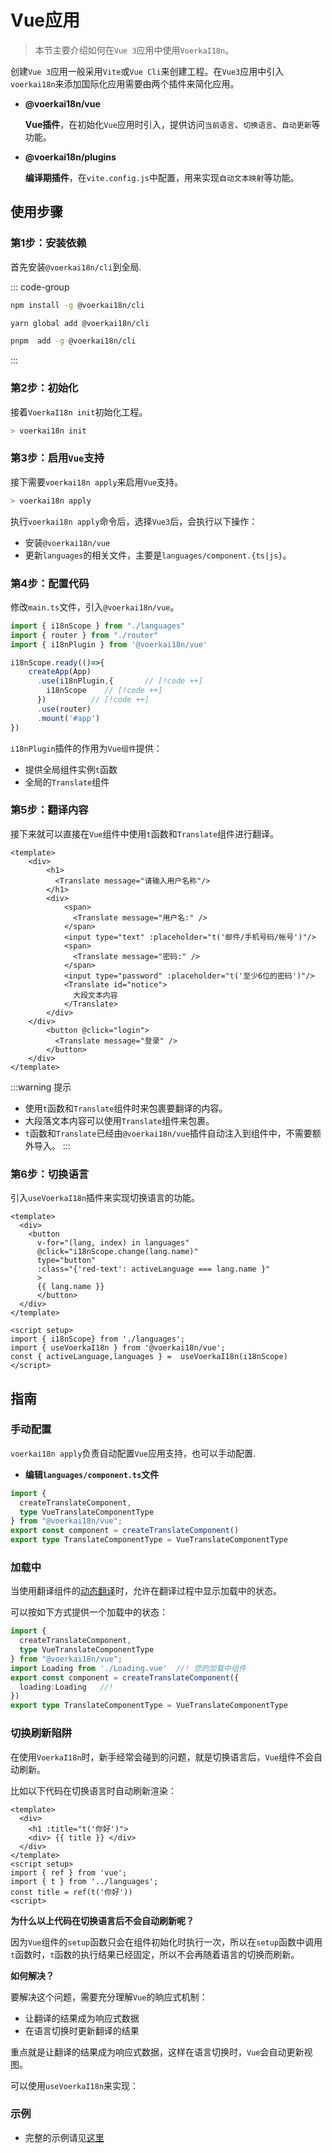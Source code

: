 # Vue应用

> 本节主要介绍如何在`Vue 3`应用中使用`VoerkaI18n`。

创建`Vue 3`应用一般采用`Vite`或`Vue Cli`来创建工程。在`Vue3`应用中引入`voerkai18n`来添加国际化应用需要由两个插件来简化应用。

- **@voerkai18n/vue**

  **Vue插件**，在初始化`Vue`应用时引入，提供访问`当前语言`、`切换语言`、`自动更新`等功能。

- **@voerkai18n/plugins**

  **编译期插件**，在`vite.config.js`中配置，用来实现`自动文本映射`等功能。

## 使用步骤

### 第1步：安装依赖

首先安装`@voerkai18n/cli`到全局.

::: code-group

```bash [npm]
npm install -g @voerkai18n/cli
```

```bash [yarn]
yarn global add @voerkai18n/cli
```
```bash [pnpm]
pnpm  add -g @voerkai18n/cli
```
:::

### 第2步：初始化

接着`VoerkaI18n init`初始化工程。

```bash
> voerkai18n init
```


### 第3步：启用`Vue`支持

接下需要`voerkai18n apply`来启用`Vue`支持。

```bash
> voerkai18n apply
```

执行`voerkai18n apply`命令后，选择`Vue3`后，会执行以下操作：

- 安装`@voerkai18n/vue`
- 更新`languages`的相关文件，主要是`languages/component.{ts|js}`。


### 第4步：配置代码

修改`main.ts`文件，引入`@voerkai18n/vue`。

```typescript
import { i18nScope } from "./languages"
import { router } from "./router"
import { i18nPlugin } from '@voerkai18n/vue'

i18nScope.ready(()=>{
    createApp(App)
      .use(i18nPlugin,{       // [!code ++]
        i18nScope    // [!code ++]
      })          // [!code ++]
      .use(router)
      .mount('#app')
})

```

`i18nPlugin`插件的作用为`Vue组件`提供：

- 提供全局组件实例`t`函数
- 全局的`Translate`组件


### 第5步：翻译内容

接下来就可以直接在`Vue`组件中使用`t`函数和`Translate`组件进行翻译。


```vue
<template>
	<div>
        <h1>
          <Translate message="请输入用户名称"/>
        </h1>
        <div>
            <span>
              <Translate message="用户名:" />
            </span>
            <input type="text" :placeholder="t('邮件/手机号码/帐号')"/>
            <span>
              <Translate message="密码:" />
            </span>
            <input type="password" :placeholder="t('至少6位的密码')"/>            
            <Translate id="notice">
              大段文本内容
            </Translate>
    	</div>            
    </div>
        <button @click="login">
          <Translate message="登录" />
        </button>
    </div>
</template>
```
:::warning 提示
- 使用`t`函数和`Translate`组件时来包裹要翻译的内容。
- 大段落文本内容可以使用`Translate`组件来包裹。
- `t`函数和`Translate`已经由`@voerkai18n/vue`插件自动注入到组件中，不需要额外导入。
:::

### 第6步：切换语言

引入`useVoerkaI18n`插件来实现切换语言的功能。

```vue
<template>
  <div>
    <button  
      v-for="(lang, index) in languages"
      @click="i18nScope.change(lang.name)"
      type="button"       
      :class="{'red-text': activeLanguage === lang.name }"
      >  
      {{ lang.name }}     
      </button>
  </div>
</template>

<script setup>
import { i18nScope} from './languages';
import { useVoerkaI18n } from '@voerkai18n/vue';   
const { activeLanguage,languages } =  useVoerkaI18n(i18nScope)
</script>
```
 

## 指南

### 手动配置

`voerkai18n apply`负责自动配置`Vue`应用支持，也可以手动配置.

- **编辑`languages/component.ts`文件**

```ts
import { 
  createTranslateComponent, 
  type VueTranslateComponentType 
} from "@voerkai18n/vue";
export const component = createTranslateComponent()
export type TranslateComponentType = VueTranslateComponentType
```

### 加载中

当使用翻译组件的[动态翻译](../use/translate)时，允许在翻译过程中显示加载中的状态。

可以按如下方式提供一个加载中的状态：

```ts
import { 
  createTranslateComponent, 
  type VueTranslateComponentType 
} from "@voerkai18n/vue";
import Loading from './Loading.vue'  //! 您的加载中组件
export const component = createTranslateComponent({
  loading:Loading   //!
})
export type TranslateComponentType = VueTranslateComponentType
```

### 切换刷新陷阱

在使用`VoerkaI18n`时，新手经常会碰到的问题，就是切换语言后，`Vue`组件不会自动刷新。

比如以下代码在切换语言时自动刷新渲染：

```vue
<template>
  <div>  
    <h1 :title="t('你好')">  
    <div> {{ title }} </div>
  </div>
</template>
<script setup>
import { ref } from 'vue';
import { t } from '../languages'; 
const title = ref(t('你好'))
<script>

```

**为什么以上代码在切换语言后不会自动刷新呢？**

因为`Vue`组件的`setup`函数只会在组件初始化时执行一次，所以在`setup`函数中调用`t`函数时，`t`函数的执行结果已经固定，所以不会再随着语言的切换而刷新。

**如何解决？**

要解决这个问题，需要充分理解`Vue`的晌应式机制：

- 让翻译的结果成为响应式数据
- 在语言切换时更新翻译的结果

重点就是让翻译的结果成为响应式数据，这样在语言切换时，`Vue`会自动更新视图。

可以使用`useVoerkaI18n`来实现：


### 示例

- 完整的示例请见[这里](https://github.com/zhangfisher/voerka-i18n/tree/master/examples/vue3)
